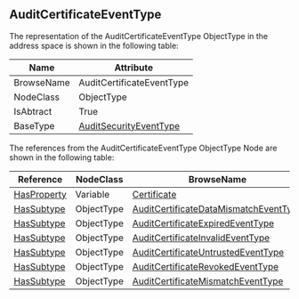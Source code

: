 <!-- objecttype -->
## AuditCertificateEventType

The representation of the AuditCertificateEventType ObjectType in the address space is shown in the following table:  

|Name|Attribute|
|---|---|
|BrowseName|AuditCertificateEventType|
|NodeClass|ObjectType|
|IsAbtract|True|
|BaseType|[AuditSecurityEventType](../../../Part5/ObjectTypes/AuditSecurityEventType/readme.md)|

The references from the AuditCertificateEventType ObjectType Node are shown in the following table:  

|Reference|NodeClass|BrowseName|DataType|TypeDefinition|ModellingRule|
|---|---|---|---|---|---|
|[HasProperty](../../../Part3/ReferenceTypes/HasProperty/readme.md)|Variable|[Certificate](#Certificate)|[ByteString](../../../Part3/DataTypes/ByteString/readme.md)|[PropertyType](../../Part5/VariableTypes/PropertyType/readme.md)|[Mandatory](../../Objects/Mandatory/readme.md)|
|[HasSubtype](../../../Part3/ReferenceTypes/HasSubtype/readme.md)|ObjectType|[AuditCertificateDataMismatchEventType](#AuditCertificateDataMismatchEventType)||||
|[HasSubtype](../../../Part3/ReferenceTypes/HasSubtype/readme.md)|ObjectType|[AuditCertificateExpiredEventType](#AuditCertificateExpiredEventType)||||
|[HasSubtype](../../../Part3/ReferenceTypes/HasSubtype/readme.md)|ObjectType|[AuditCertificateInvalidEventType](#AuditCertificateInvalidEventType)||||
|[HasSubtype](../../../Part3/ReferenceTypes/HasSubtype/readme.md)|ObjectType|[AuditCertificateUntrustedEventType](#AuditCertificateUntrustedEventType)||||
|[HasSubtype](../../../Part3/ReferenceTypes/HasSubtype/readme.md)|ObjectType|[AuditCertificateRevokedEventType](#AuditCertificateRevokedEventType)||||
|[HasSubtype](../../../Part3/ReferenceTypes/HasSubtype/readme.md)|ObjectType|[AuditCertificateMismatchEventType](#AuditCertificateMismatchEventType)||||


